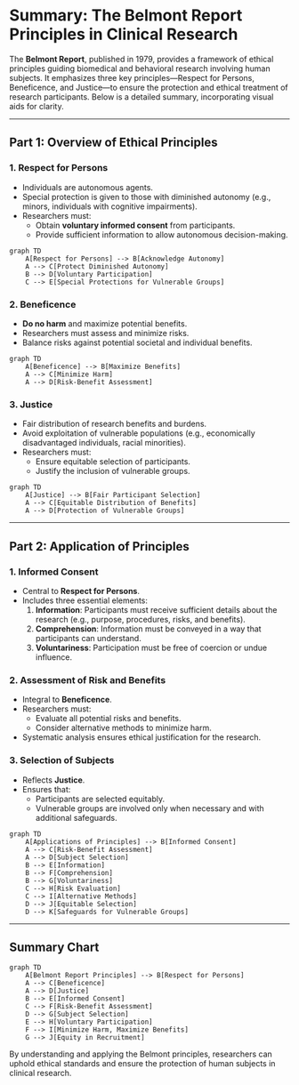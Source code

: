 # Summary: The Belmont Report Principles in Clinical Research

The **Belmont Report**, published in 1979, provides a framework of ethical principles guiding biomedical and behavioral research involving human subjects. It emphasizes three key principles—Respect for Persons, Beneficence, and Justice—to ensure the protection and ethical treatment of research participants. Below is a detailed summary, incorporating visual aids for clarity.

---

## **Part 1: Overview of Ethical Principles**

### 1. **Respect for Persons**
- Individuals are autonomous agents.
- Special protection is given to those with diminished autonomy (e.g., minors, individuals with cognitive impairments).
- Researchers must:
  - Obtain **voluntary informed consent** from participants.
  - Provide sufficient information to allow autonomous decision-making.

```mermaid
graph TD
    A[Respect for Persons] --> B[Acknowledge Autonomy]
    A --> C[Protect Diminished Autonomy]
    B --> D[Voluntary Participation]
    C --> E[Special Protections for Vulnerable Groups]
```

### 2. **Beneficence**
- **Do no harm** and maximize potential benefits.
- Researchers must assess and minimize risks.
- Balance risks against potential societal and individual benefits.

```mermaid
graph TD
    A[Beneficence] --> B[Maximize Benefits]
    A --> C[Minimize Harm]
    A --> D[Risk-Benefit Assessment]
```

### 3. **Justice**
- Fair distribution of research benefits and burdens.
- Avoid exploitation of vulnerable populations (e.g., economically disadvantaged individuals, racial minorities).
- Researchers must:
  - Ensure equitable selection of participants.
  - Justify the inclusion of vulnerable groups.

```mermaid
graph TD
    A[Justice] --> B[Fair Participant Selection]
    A --> C[Equitable Distribution of Benefits]
    A --> D[Protection of Vulnerable Groups]
```

---

## **Part 2: Application of Principles**

### **1. Informed Consent**
- Central to **Respect for Persons**.
- Includes three essential elements:
  1. **Information**: Participants must receive sufficient details about the research (e.g., purpose, procedures, risks, and benefits).
  2. **Comprehension**: Information must be conveyed in a way that participants can understand.
  3. **Voluntariness**: Participation must be free of coercion or undue influence.

### **2. Assessment of Risk and Benefits**
- Integral to **Beneficence**.
- Researchers must:
  - Evaluate all potential risks and benefits.
  - Consider alternative methods to minimize harm.
- Systematic analysis ensures ethical justification for the research.

### **3. Selection of Subjects**
- Reflects **Justice**.
- Ensures that:
  - Participants are selected equitably.
  - Vulnerable groups are involved only when necessary and with additional safeguards.

```mermaid
graph TD
    A[Applications of Principles] --> B[Informed Consent]
    A --> C[Risk-Benefit Assessment]
    A --> D[Subject Selection]
    B --> E[Information]
    B --> F[Comprehension]
    B --> G[Voluntariness]
    C --> H[Risk Evaluation]
    C --> I[Alternative Methods]
    D --> J[Equitable Selection]
    D --> K[Safeguards for Vulnerable Groups]
```

---

## **Summary Chart**

```mermaid
graph TD
    A[Belmont Report Principles] --> B[Respect for Persons]
    A --> C[Beneficence]
    A --> D[Justice]
    B --> E[Informed Consent]
    C --> F[Risk-Benefit Assessment]
    D --> G[Subject Selection]
    E --> H[Voluntary Participation]
    F --> I[Minimize Harm, Maximize Benefits]
    G --> J[Equity in Recruitment]
```

By understanding and applying the Belmont principles, researchers can uphold ethical standards and ensure the protection of human subjects in clinical research.

